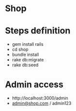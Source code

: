 Shop
====

# Steps definition

- gem install rails
- cd shop
- bundle install
- rake db:migrate
- rake db:seed

# Admin access

- http://localhost:3000/admin
- admin@shop.com / admin123
